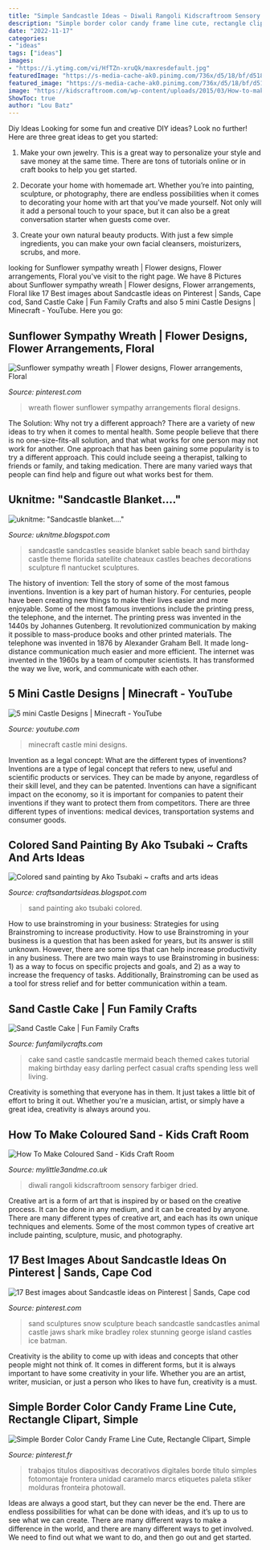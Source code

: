 ```yaml
---
title: "Simple Sandcastle Ideas ~ Diwali Rangoli Kidscraftroom Sensory Farbiger Dried"
description: "Simple border color candy frame line cute, rectangle clipart, simple"
date: "2022-11-17"
categories:
- "ideas"
tags: ["ideas"]
images:
- "https://i.ytimg.com/vi/HfTZn-xruQk/maxresdefault.jpg"
featuredImage: "https://s-media-cache-ak0.pinimg.com/736x/d5/18/bf/d518bfe58ee3d7d0b07e9fba88a14207.jpg"
featured_image: "https://s-media-cache-ak0.pinimg.com/736x/d5/18/bf/d518bfe58ee3d7d0b07e9fba88a14207.jpg"
image: "https://kidscraftroom.com/wp-content/uploads/2015/03/How-to-make-coloured-sand-pin.jpg"
ShowToc: true
author: "Lou Batz"
---
```



Diy Ideas
Looking for some fun and creative DIY ideas? Look no further! Here are three great ideas to get you started:
1. Make your own jewelry. This is a great way to personalize your style and save money at the same time. There are tons of tutorials online or in craft books to help you get started.

2. Decorate your home with homemade art. Whether you’re into painting, sculpture, or photography, there are endless possibilities when it comes to decorating your home with art that you’ve made yourself. Not only will it add a personal touch to your space, but it can also be a great conversation starter when guests come over.

3. Create your own natural beauty products. With just a few simple ingredients, you can make your own facial cleansers, moisturizers, scrubs, and more.

	

		
looking for Sunflower sympathy wreath | Flower designs, Flower arrangements, Floral you've visit to the right page. We have 8 Pictures about Sunflower sympathy wreath | Flower designs, Flower arrangements, Floral like 17 Best images about Sandcastle ideas on Pinterest | Sands, Cape cod, Sand Castle Cake | Fun Family Crafts and also 5 mini Castle Designs | Minecraft - YouTube. Here you go:
		
    
## Sunflower Sympathy Wreath | Flower Designs, Flower Arrangements, Floral

<img loading=lazy src="https://i.pinimg.com/originals/24/f5/17/24f517d4ce28366796a4508395754fb9.jpg" onerror="this.onerror=null;this.src='https://tse4.mm.bing.net/th?id=OIP.gY9frCYkpjljGjW2y3cADwHaJ4&amp;pid=15.1';" alt="Sunflower sympathy wreath | Flower designs, Flower arrangements, Floral">

_Source: pinterest.com_

>wreath flower sunflower sympathy arrangements floral designs. 

	

The Solution: Why not try a different approach?
There are a variety of new ideas to try when it comes to mental health. Some people believe that there is no one-size-fits-all solution, and that what works for one person may not work for another. One approach that has been gaining some popularity is to try a different approach. This could include seeing a therapist, talking to friends or family, and taking medication. There are many varied ways that people can find help and figure out what works best for them.

    
## Uknitme: &quot;Sandcastle Blanket....&quot;

<img loading=lazy src="http://4.bp.blogspot.com/-tnanHmhUVog/T4t2g0Qez_I/AAAAAAAABms/LodbR3E-MFM/s640/seaside-sandcastle.jpg" onerror="this.onerror=null;this.src='https://tse1.mm.bing.net/th?id=OIP.ra4D3OvK_n_Ps58PTSAgaAHaE8&amp;pid=15.1';" alt="uknitme: &quot;Sandcastle blanket....&quot;">

_Source: uknitme.blogspot.com_

>sandcastle sandcastles seaside blanket sable beach sand birthday castle theme florida satellite chateaux castles beaches decorations sculpture fl nantucket sculptures. 

	

The history of invention: Tell the story of some of the most famous inventions.
Invention is a key part of human history. For centuries, people have been creating new things to make their lives easier and more enjoyable. Some of the most famous inventions include the printing press, the telephone, and the internet.
The printing press was invented in the 1440s by Johannes Gutenberg. It revolutionized communication by making it possible to mass-produce books and other printed materials. The telephone was invented in 1876 by Alexander Graham Bell. It made long-distance communication much easier and more efficient. The internet was invented in the 1960s by a team of computer scientists. It has transformed the way we live, work, and communicate with each other.

    
## 5 Mini Castle Designs | Minecraft - YouTube

<img loading=lazy src="https://i.ytimg.com/vi/HfTZn-xruQk/maxresdefault.jpg" onerror="this.onerror=null;this.src='https://tse3.mm.bing.net/th?id=OIP.EHCGYoaJ1wqLJz6o3ZgpZQHaEK&amp;pid=15.1';" alt="5 mini Castle Designs | Minecraft - YouTube">

_Source: youtube.com_

>minecraft castle mini designs. 

	

Invention as a legal concept: What are the different types of inventions?
Inventions are a type of legal concept that refers to new, useful and scientific products or services. They can be made by anyone, regardless of their skill level, and they can be patented. Inventions can have a significant impact on the economy, so it is important for companies to patent their inventions if they want to protect them from competitors. There are three different types of inventions: medical devices, transportation systems and consumer goods.

    
## Colored Sand Painting By Ako Tsubaki ~ Crafts And Arts Ideas

<img loading=lazy src="http://2.bp.blogspot.com/-Lt_h_xjBu1E/VcuMhh9wScI/AAAAAAAAMpA/6tdYjBFiZa4/s640/colored%2Bsand%2Bart11.jpg" onerror="this.onerror=null;this.src='https://tse4.mm.bing.net/th?id=OIP.KbK0fGZYCuy1pkVjN8DyEwHaFR&amp;pid=15.1';" alt="Colored sand painting by Ako Tsubaki ~ crafts and arts ideas">

_Source: craftsandartsideas.blogspot.com_

>sand painting ako tsubaki colored. 

	

How to use brainstroming in your business: Strategies for using Brainstroming to increase productivity.
How to use Brainstroming in your business is a question that has been asked for years, but its answer is still unknown. However, there are some tips that can help increase productivity in any business. 
There are two main ways to use Brainstroming in business: 1) as a way to focus on specific projects and goals, and 2) as a way to increase the frequency of tasks. Additionally, Brainstroming can be used as a tool for stress relief and for better communication within a team.

    
## Sand Castle Cake | Fun Family Crafts

<img loading=lazy src="http://funfamilycrafts.com/wp-content/uploads/2013/07/sandcastle-cake.jpg" onerror="this.onerror=null;this.src='https://tse4.mm.bing.net/th?id=OIP.Cf7dyBOpvKvT30x0nULFuAHaE8&amp;pid=15.1';" alt="Sand Castle Cake | Fun Family Crafts">

_Source: funfamilycrafts.com_

>cake sand castle sandcastle mermaid beach themed cakes tutorial making birthday easy darling perfect casual crafts spending less well living. 

	

Creativity is something that everyone has in them. It just takes a little bit of effort to bring it out. Whether you're a musician, artist, or simply have a great idea, creativity is always around you.

    
## How To Make Coloured Sand - Kids Craft Room

<img loading=lazy src="https://kidscraftroom.com/wp-content/uploads/2015/03/How-to-make-coloured-sand-pin.jpg" onerror="this.onerror=null;this.src='https://tse3.mm.bing.net/th?id=OIP.b_rhzYIu6kGDMTCKRXCu4QHaO0&amp;pid=15.1';" alt="How To Make Coloured Sand - Kids Craft Room">

_Source: mylittle3andme.co.uk_

>diwali rangoli kidscraftroom sensory farbiger dried. 

	

Creative art is a form of art that is inspired by or based on the creative process. It can be done in any medium, and it can be created by anyone. There are many different types of creative art, and each has its own unique techniques and elements. Some of the most common types of creative art include painting, sculpture, music, and photography.

    
## 17 Best Images About Sandcastle Ideas On Pinterest | Sands, Cape Cod

<img loading=lazy src="https://s-media-cache-ak0.pinimg.com/736x/d5/18/bf/d518bfe58ee3d7d0b07e9fba88a14207.jpg" onerror="this.onerror=null;this.src='https://tse1.mm.bing.net/th?id=OIP.uwnq1rmb5y4Dno01q5bULAAAAA&amp;pid=15.1';" alt="17 Best images about Sandcastle ideas on Pinterest | Sands, Cape cod">

_Source: pinterest.com_

>sand sculptures snow sculpture beach sandcastle sandcastles animal castle jaws shark mike bradley rolex stunning george island castles ice batman. 

	

Creativity is the ability to come up with ideas and concepts that other people might not think of. It comes in different forms, but it is always important to have some creativity in your life. Whether you are an artist, writer, musician, or just a person who likes to have fun, creativity is a must.

    
## Simple Border Color Candy Frame Line Cute, Rectangle Clipart, Simple

<img loading=lazy src="https://i.pinimg.com/736x/86/5d/ec/865dece26f78668438c632a700f77c2e.jpg" onerror="this.onerror=null;this.src='https://tse3.mm.bing.net/th?id=OIP.CQh-69QvieWMODSmqwjxlgHaHa&amp;pid=15.1';" alt="Simple Border Color Candy Frame Line Cute, Rectangle Clipart, Simple">

_Source: pinterest.fr_

>trabajos titulos diapositivas decorativos digitales borde titulo simples fotomontaje frontera unidad caramelo marcs etiquetes paleta stiker molduras fronteira photowall. 

	

Ideas are always a good start, but they can never be the end. There are endless possibilities for what can be done with ideas, and it’s up to us to see what we can create. There are many different ways to make a difference in the world, and there are many different ways to get involved. We need to find out what we want to do, and then go out and get started.

